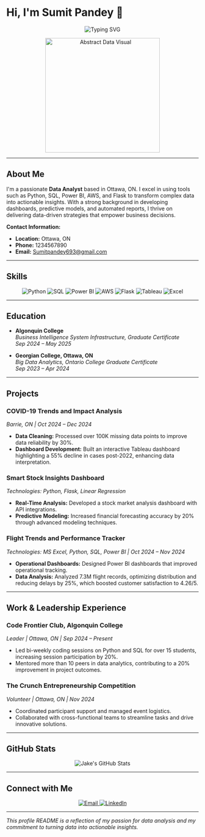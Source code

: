 

<!-- ========================================================= -->
<!--                Sumit Pandey - Data Analyst            -->
<!-- ========================================================= -->

# Hi, I'm **Sumit Pandey** 👋

<!-- Animated Typing Effect -->
<p align="center">
  <img src="https://readme-typing-svg.herokuapp.com?duration=3000&pause=1000&color=00BFFF&center=true&vCenter=true&lines=Data+Analyst;Python+|+SQL+|+Power+BI+|+AWS+|+Flask;Transforming+Data+into+Insights" alt="Typing SVG" />
</p>

<!-- Animated Abstract Visual (Profile Placeholder) -->
<p align="center">
  <img src="https://media.giphy.com/media/3o6ZtaO9BZHcOjmErm/giphy.gif" alt="Abstract Data Visual" width="300"/>
</p>

---

## About Me

I'm a passionate **Data Analyst** based in Ottawa, ON. I excel in using tools such as Python, SQL, Power BI, AWS, and Flask to transform complex data into actionable insights. With a strong background in developing dashboards, predictive models, and automated reports, I thrive on delivering data-driven strategies that empower business decisions.

**Contact Information:**
- **Location:** Ottawa, ON  
- **Phone:** 1234567890  
- **Email:** [Sumitpandey693@gmail.com](Sumitpandey693@gmail.com)

---



## Skills

<div align="center">
  <img src="https://img.shields.io/badge/Python-3776AB?style=for-the-badge&logo=python&logoColor=white" alt="Python"/>
  <img src="https://img.shields.io/badge/SQL-4479A1?style=for-the-badge&logo=MySQL&logoColor=white" alt="SQL"/>
  <img src="https://img.shields.io/badge/PowerBI-F2C811?style=for-the-badge&logo=powerbi&logoColor=black" alt="Power BI"/>
  <img src="https://img.shields.io/badge/AWS-232F3E?style=for-the-badge&logo=amazonaws&logoColor=white" alt="AWS"/>
  <img src="https://img.shields.io/badge/Flask-000000?style=for-the-badge&logo=flask&logoColor=white" alt="Flask"/>
  <img src="https://img.shields.io/badge/Tableau-E97627?style=for-the-badge&logo=tableau&logoColor=white" alt="Tableau"/>
  <img src="https://img.shields.io/badge/MS%20Excel-217346?style=for-the-badge&logo=microsoft-excel&logoColor=white" alt="Excel"/>
</div>



---

## Education

- **Algonquin College**  
  *Business Intelligence System Infrastructure, Graduate Certificate*  
  *Sep 2024 – May 2025*

- **Georgian College, Ottawa, ON**  
  *Big Data Analytics, Ontario College Graduate Certificate*  
  *Sep 2023 – Apr 2024*

---

## Projects

### COVID-19 Trends and Impact Analysis  
*Barrie, ON | Oct 2024 – Dec 2024*  
- **Data Cleaning:** Processed over 100K missing data points to improve data reliability by 30%.
- **Dashboard Development:** Built an interactive Tableau dashboard highlighting a 55% decline in cases post-2022, enhancing data interpretation.

### Smart Stock Insights Dashboard  
*Technologies: Python, Flask, Linear Regression*  
- **Real-Time Analysis:** Developed a stock market analysis dashboard with API integrations.
- **Predictive Modeling:** Increased financial forecasting accuracy by 20% through advanced modeling techniques.

### Flight Trends and Performance Tracker  
*Technologies: MS Excel, Python, SQL, Power BI | Oct 2024 – Nov 2024*  
- **Operational Dashboards:** Designed Power BI dashboards that improved operational tracking.
- **Data Analysis:** Analyzed 7.3M flight records, optimizing distribution and reducing delays by 25%, which boosted customer satisfaction to 4.26/5.

---

## Work & Leadership Experience

### Code Frontier Club, Algonquin College  
*Leader | Ottawa, ON | Sep 2024 – Present*  
- Led bi-weekly coding sessions on Python and SQL for over 15 students, increasing session participation by 20%.
- Mentored more than 10 peers in data analytics, contributing to a 20% improvement in project outcomes.

### The Crunch Entrepreneurship Competition  
*Volunteer | Ottawa, ON | Nov 2024*  
- Coordinated participant support and managed event logistics.
- Collaborated with cross-functional teams to streamline tasks and drive innovative solutions.

---



## GitHub Stats

<p align="center">
  <img src="https://github-readme-stats.vercel.app/api?username=skp29e&show_icons=true&theme=radical" alt="Jake's GitHub Stats" />
</p>

---

## Connect with Me

<p align="center">
  <a href="mailto:Ryan@algon.com">
    <img src="https://img.shields.io/badge/Email-D14836?style=for-the-badge&logo=gmail&logoColor=white" alt="Email"/>
  </a>
  <a href="https://www.linkedin.com/in/jakeriamkumar" target="_blank">
    <img src="https://img.shields.io/badge/LinkedIn-0A66C2?style=for-the-badge&logo=linkedin&logoColor=white" alt="LinkedIn"/>
  </a>
</p>

---

*This profile README is a reflection of my passion for data analysis and my commitment to turning data into actionable insights.*

